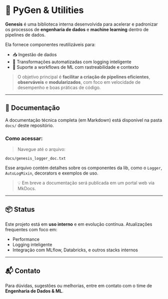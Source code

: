 # 🧠 PyGen & Utilities

**Genesis** é uma biblioteca interna desenvolvida para acelerar e padronizar os processos de **engenharia de dados** e **machine learning** dentro de pipelines de dados.

Ela fornece componentes reutilizáveis para:

- 📥 Ingestão de dados
- 🔄 Transformações automatizadas com logging inteligente
- 🤖 Suporte a workflows de ML com rastreabilidade e contexto

> O objetivo principal é **facilitar a criação de pipelines eficientes**, **observáveis** e **modularizados**, com foco em velocidade de desempenho e boas práticas de código.

---

## 📄 Documentação

A documentação técnica completa (em Markdown) está disponível na pasta `docs/` deste repositório.

### Como acessar:
> Navegue até o arquivo:
```
docs/genesis_logger_doc.txt
```

Esse arquivo contém detalhes sobre os componentes da lib, como o `Logger`, `AutoLogMixin`, decorators e exemplos de uso.

> 💡 Em breve a documentação será publicada em um portal web via MkDocs.

---

## 📦 Status

Este projeto está em **uso interno** e em evolução contínua. Atualizações frequentes com foco em:
- Performance
- Logging inteligente
- Integração com MLflow, Databricks, e outros stacks internos

---

## 📬 Contato

Para dúvidas, sugestões ou melhorias, entre em contato com o time de **Engenharia de Dados & ML**.
